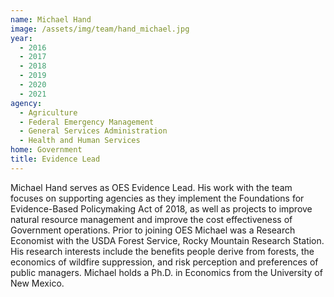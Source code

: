 ```yaml
---
name: Michael Hand
image: /assets/img/team/hand_michael.jpg
year:
  - 2016
  - 2017
  - 2018
  - 2019
  - 2020
  - 2021
agency:
  - Agriculture
  - Federal Emergency Management
  - General Services Administration
  - Health and Human Services
home: Government
title: Evidence Lead
---
```


Michael Hand serves as OES Evidence Lead. His work with the team focuses on supporting agencies as they implement the Foundations for Evidence-Based Policymaking Act of 2018, as well as projects to improve natural resource management and improve the cost effectiveness of Government operations. Prior to joining OES Michael was a Research Economist with the USDA Forest Service, Rocky Mountain Research Station. His research interests include the benefits people derive from forests, the economics of wildfire suppression, and risk perception and preferences of public managers.	Michael holds a Ph.D. in Economics from the University of New Mexico.
